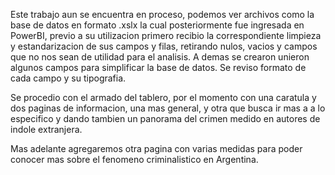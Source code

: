 Este trabajo aun se encuentra en proceso, podemos ver archivos como la base de datos en formato .xslx la cual posteriormente fue ingresada en PowerBI,
previo a su utilizacion primero recibio la correspondiente limpieza y estandarizacion de sus campos y filas, retirando nulos, vacios y campos que no 
nos sean de utilidad para el analisis. A demas se crearon unieron algunos campos para simplificar la base de datos. Se reviso formato de cada campo y 
su tipografia.

Se procedio con el armado del tablero, por el momento con una caratula y dos paginas de informacion, una mas general, y otra que busca ir mas a 
a lo especifico y dando tambien un panorama del crimen medido en autores de indole extranjera.

Mas adelante agregaremos otra pagina con varias medidas para poder conocer mas sobre el fenomeno criminalistico en Argentina.

